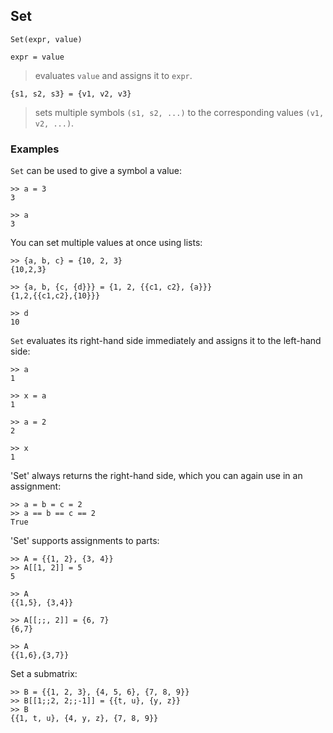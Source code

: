 ## Set

```
Set(expr, value)

expr = value
```

> evaluates `value` and assigns it to `expr`.

```
{s1, s2, s3} = {v1, v2, v3}
```

> sets multiple symbols `(s1, s2, ...)` to the corresponding values `(v1, v2, ...)`.

### Examples

`Set` can be used to give a symbol a value: 

```   
>> a = 3    
3  
 
>> a      
3
```
 
You can set multiple values at once using lists: 
   
```
>> {a, b, c} = {10, 2, 3}    
{10,2,3}    
 
>> {a, b, {c, {d}}} = {1, 2, {{c1, c2}, {a}}} 
{1,2,{{c1,c2},{10}}}

>> d    
10    
```

`Set` evaluates its right-hand side immediately and assigns it to the left-hand side: 
  
``` 
>> a    
1    

>> x = a    
1    

>> a = 2    
2    

>> x    
1    
```

'Set' always returns the right-hand side, which you can again use in an assignment: 
   
```
>> a = b = c = 2    
>> a == b == c == 2    
True    
```

'Set' supports assignments to parts:
    
```
>> A = {{1, 2}, {3, 4}}    
>> A[[1, 2]] = 5    
5    

>> A    
{{1,5}, {3,4}}    

>> A[[;;, 2]] = {6, 7}    
{6,7}    

>> A    
{{1,6},{3,7}} 
```
 
Set a submatrix: 

```   
>> B = {{1, 2, 3}, {4, 5, 6}, {7, 8, 9}}    
>> B[[1;;2, 2;;-1]] = {{t, u}, {y, z}}   
>> B    
{{1, t, u}, {4, y, z}, {7, 8, 9}}    
```
